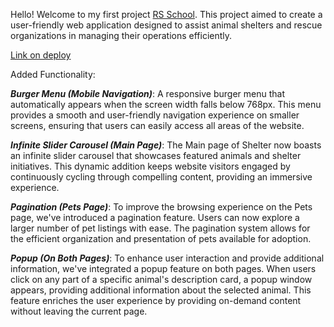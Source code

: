 Hello! 
Welcome to my first project [RS School](https://rs.school).
This project aimed to create a user-friendly web application designed to assist animal shelters and rescue organizations in managing their operations efficiently.

[Link on deploy](https://crystal-twinkle.github.io/shelter/shelter/)



Added Functionality:

***Burger Menu (Mobile Navigation)***: A responsive burger menu that automatically appears when the screen width falls below 768px. This menu provides a smooth and user-friendly navigation experience on smaller screens, ensuring that users can easily access all areas of the website.

***Infinite Slider Carousel (Main Page)***: The Main page of Shelter now boasts an infinite slider carousel that showcases featured animals and shelter initiatives. This dynamic addition keeps website visitors engaged by continuously cycling through compelling content, providing an immersive experience.

***Pagination (Pets Page)***: To improve the browsing experience on the Pets page, we've introduced a pagination feature. Users can now explore a larger number of pet listings with ease. The pagination system allows for the efficient organization and presentation of pets available for adoption.

***Popup (On Both Pages)***: To enhance user interaction and provide additional information, we've integrated a popup feature on both pages. When users click on any part of a specific animal's description card, a popup window appears, providing additional information about the selected animal. This feature enriches the user experience by providing on-demand content without leaving the current page.
